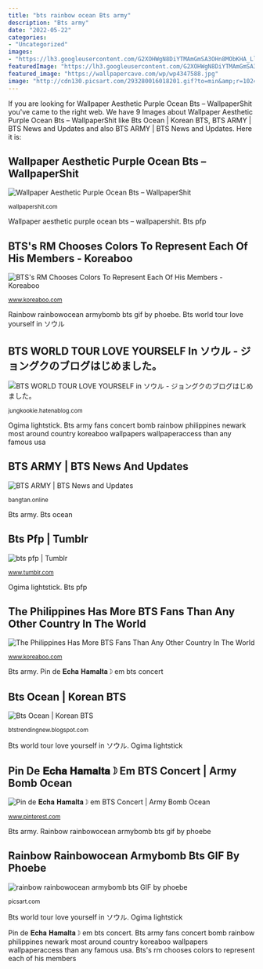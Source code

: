 ```yaml
---
title: "bts rainbow ocean Bts army"
description: "Bts army"
date: "2022-05-22"
categories:
- "Uncategorized"
images:
- "https://lh3.googleusercontent.com/G2XOHWgN8DiYTMAmGmSA3OHn8MObKHA_Ll0tKBhX9cLOks7e7IB06KfbRFt3ATcToc3J0VeMA-m8jFu_QPVUYNMYXde4slpo-f_aNTkPOebC1ak=w960-rj-nu-e365"
featuredImage: "https://lh3.googleusercontent.com/G2XOHWgN8DiYTMAmGmSA3OHn8MObKHA_Ll0tKBhX9cLOks7e7IB06KfbRFt3ATcToc3J0VeMA-m8jFu_QPVUYNMYXde4slpo-f_aNTkPOebC1ak=w960-rj-nu-e365"
featured_image: "https://wallpapercave.com/wp/wp4347588.jpg"
image: "http://cdn130.picsart.com/293280016018201.gif?to=min&amp;r=1024"
---
```


If you are looking for Wallpaper Aesthetic Purple Ocean Bts – WallpaperShit you've came to the right web. We have 9 Images about Wallpaper Aesthetic Purple Ocean Bts – WallpaperShit like Bts Ocean | Korean BTS, BTS ARMY | BTS News and Updates and also BTS ARMY | BTS News and Updates. Here it is:

## Wallpaper Aesthetic Purple Ocean Bts – WallpaperShit

![Wallpaper Aesthetic Purple Ocean Bts – WallpaperShit](https://wallpapercave.com/wp/wp4347588.jpg "Bts pfp")

<small>wallpapershit.com</small>

Wallpaper aesthetic purple ocean bts – wallpapershit. Bts pfp

## BTS&#039;s RM Chooses Colors To Represent Each Of His Members - Koreaboo

![BTS&#039;s RM Chooses Colors To Represent Each Of His Members - Koreaboo](https://lh3.googleusercontent.com/G2XOHWgN8DiYTMAmGmSA3OHn8MObKHA_Ll0tKBhX9cLOks7e7IB06KfbRFt3ATcToc3J0VeMA-m8jFu_QPVUYNMYXde4slpo-f_aNTkPOebC1ak=w960-rj-nu-e365 "Pin de 𝐄𝐜𝐡𝐚 𝐇𝐚𝐦𝐚𝐥𝐭𝐚☽ em bts concert")

<small>www.koreaboo.com</small>

Rainbow rainbowocean armybomb bts gif by phoebe. Bts world tour love yourself in ソウル

## BTS WORLD TOUR LOVE YOURSELF In ソウル - ジョングクのブログはじめました。

![BTS WORLD TOUR LOVE YOURSELF in ソウル - ジョングクのブログはじめました。](https://cdn-ak.f.st-hatena.com/images/fotolife/j/jungkookie/20180830/20180830090700.jpg "Fns festival koreaboo problematic vmas bighit chooses")

<small>jungkookie.hatenablog.com</small>

Ogima lightstick. Bts army fans concert bomb rainbow philippines newark most around country koreaboo wallpapers wallpaperaccess than any famous usa

## BTS ARMY | BTS News And Updates

![BTS ARMY | BTS News and Updates](https://pbs.twimg.com/media/DlckGbaU8AExVWi.jpg "Ogima lightstick")

<small>bangtan.online</small>

Bts army. Bts ocean

## Bts Pfp | Tumblr

![bts pfp | Tumblr](https://66.media.tumblr.com/cb5ea1d85f13f7569c4ba250250b7224/e613af1f12544ca4-7a/s640x960/4e4707ba5e9b5f453b4faa2aa97dba0316226131.jpg "Bts army fans concert bomb rainbow philippines newark most around country koreaboo wallpapers wallpaperaccess than any famous usa")

<small>www.tumblr.com</small>

Ogima lightstick. Bts pfp

## The Philippines Has More BTS Fans Than Any Other Country In The World

![The Philippines Has More BTS Fans Than Any Other Country In The World](https://koreaboo-cdn.storage.googleapis.com/2017/07/BTS-Newark-Rainbow.jpg "Bts ocean")

<small>www.koreaboo.com</small>

Bts army. Pin de 𝐄𝐜𝐡𝐚 𝐇𝐚𝐦𝐚𝐥𝐭𝐚☽ em bts concert

## Bts Ocean | Korean BTS

![Bts Ocean | Korean BTS](https://i.ytimg.com/vi/hX15RtJWwa8/maxresdefault.jpg "Bts world tour love yourself in ソウル")

<small>btstrendingnew.blogspot.com</small>

Bts world tour love yourself in ソウル. Ogima lightstick

## Pin De 𝐄𝐜𝐡𝐚 𝐇𝐚𝐦𝐚𝐥𝐭𝐚☽ Em BTS Concert | Army Bomb Ocean

![Pin de 𝐄𝐜𝐡𝐚 𝐇𝐚𝐦𝐚𝐥𝐭𝐚☽ em BTS Concert | Army Bomb Ocean](https://i.pinimg.com/originals/e6/53/df/e653dfe4578d1ef33eae3963a1c903d1.jpg "Bts ocean")

<small>www.pinterest.com</small>

Bts army. Rainbow rainbowocean armybomb bts gif by phoebe

## Rainbow Rainbowocean Armybomb Bts GIF By Phoebe

![rainbow rainbowocean armybomb bts GIF by phoebe](http://cdn130.picsart.com/293280016018201.gif?to=min&amp;r=1024 "Bts army fans concert bomb rainbow philippines newark most around country koreaboo wallpapers wallpaperaccess than any famous usa")

<small>picsart.com</small>

Bts world tour love yourself in ソウル. Ogima lightstick

Pin de 𝐄𝐜𝐡𝐚 𝐇𝐚𝐦𝐚𝐥𝐭𝐚☽ em bts concert. Bts army fans concert bomb rainbow philippines newark most around country koreaboo wallpapers wallpaperaccess than any famous usa. Bts&#039;s rm chooses colors to represent each of his members
